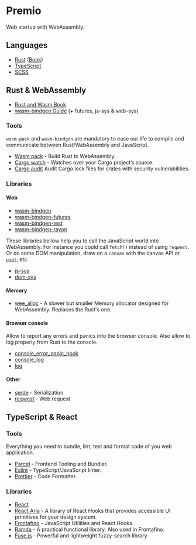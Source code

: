 # Premio

Web startup with WebAssembly.

## Languages

-   [Rust](https://www.rust-lang.org) ([Book](https://doc.rust-lang.org/stable/book/))
-   [TypeScript](https://www.typescriptlang.org)
-   [SCSS](https://sass-lang.com)

## Rust & WebAssembly

-   [Rust and Wasm Book](https://rustwasm.github.io/docs/book/)
-   [wasm-bindgen Guide](https://rustwasm.github.io/docs/wasm-bindgen/) (+ futures, js-sys & web-sys)

### Tools

`wasm-pack` and `wasm-bindgen` are mandatory to ease our life to compile and communicate between Rust/WabAssembly and JavaScript.

-   [Wasm pack](https://rustwasm.github.io/wasm-pack/) - Build Rust to WebAssembly.
-   [Cargo watch](https://crates.io/crates/cargo-watch) - Watches over your Cargo project’s source.
-   [Cargo audit](https://rustsec.org) Audit Cargo.lock files for crates with security vulnerabilities.

### Libraries

#### Web

-   [wasm-bindgen](https://rustwasm.github.io/wasm-bindgen/api/wasm_bindgen/index.html)
-   [wasm-bindgen-futures](https://rustwasm.github.io/wasm-bindgen/api/wasm_bindgen_futures/index.html)
-   [wasm-bindgen-test](https://rustwasm.github.io/docs/wasm-bindgen/wasm-bindgen-test/index.html)
-   [wasm-bindgen-rayon](https://github.com/GoogleChromeLabs/wasm-bindgen-rayon)

These libraries bellow help you to call the JavaScript world into WebAssembly. For instance you could call `fetch()` instead of using `reqwest`. Or do some DOM manipulation, draw on a `canvas` with the canvas API or [`piet`](https://github.com/linebender/piet), etc.

-   [js-sys](https://rustwasm.github.io/wasm-bindgen/api/js_sys/index.html)
-   [dom-sys](https://rustwasm.github.io/wasm-bindgen/api/web_sys/index.html)

#### Memory

-   [wee_alloc](https://docs.rs/wee_alloc/) - A slower but smaller Memory allocator designed for WebAssembly. Replaces the Rust's one.

#### Browser console

Allow to report any errors and panics into the browser console.
Also allow to log properly from Rust to the console.

-   [console_error_panic_hook](https://github.com/rustwasm/console_error_panic_hook)
-   [console_log](https://docs.rs/console_log)
-   [log](https://docs.rs/log)

#### Other

-   [serde](https://serde.rs) - Serialization
-   [reqwest](https://docs.rs/reqwest) - Web request

## TypeScript & React

### Tools

Everything you need to bundle, lint, test and format code of you web application.

-   [Parcel](https://parceljs.org) - Frontend Tooling and Bundler.
-   [Eslint](https://eslint.org) - TypeScript/JavaScript linter.
-   [Prettier](https://prettier.io) - Code Formatter.

### Libraries

-   [React](https://reactjs.org)
-   [React Aria](https://react-spectrum.adobe.com/react-aria/index.html) - A library of React Hooks that provides accessible UI primitives for your design system.
-   [Frontafino](https://www.npmjs.com/package/@cedeber/frontafino) - JavaScript Utilities and React Hooks.
-   [Ramda](https://ramdajs.com) - A practical functional library. Also used in Frontafino.
-   [Fuse.js](https://fusejs.io) - Powerful and lightweight fuzzy-search library
